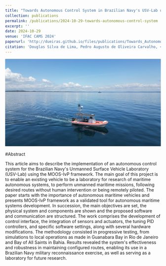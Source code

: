 ```yaml
---
title: "Towards Autonomous Control System in Brazilian Navy's USV-Lab using MOOS-IvP framework"
collection: publications
permalink: /publications/2024-10-29-towards-autonomous-control-system
excerpt: ''
date: 2024-10-29
venue: 'IFAC CAMS 2024'
paperurl: 'http://dueiras.github.io/files/publications/Towards_Autonomous_Control_System_in_Brazilian_Navys_USV_Lab.pdf'
citation: 'Douglas Silva de Lima, Pedro Augusto de Oliveira Carvalho, <b>Eduardo Eiras de Carvalho</b>, Eduardo Aoun Tannuri, Claudio Coreixas de Moraes, André Ribeiro Breitinger'
---
```


<img src="/images/minex23.jpg"/>

#Abstract

This article aims to describe the implementation of an autonomous control system for the Brazilian Navy's Unmanned Surface Vehicle Laboratory (USV-Lab) using the MOOS-IvP framework. The main goal of this project is to enable an existing vehicle to be a laboratory for research of maritime autonomous systems, to perform unmanned maritime missions, following desired routes without human intervention or being remotely piloted. The paper starts with the importance of autonomous maritime vehicles and presents MOOS-IvP framework as a validated tool for autonomous maritime systems development. In succession, the main objectives are set, the physical system and components are shown and the proposed software and communication are structured. The work comprises the development of control interface, the integration of sensors and actuators, the tuning PID controllers, and specific software settings, along with several hardware modifications. The methodology consisted in progressive testing, from simulations to local operations as made in Guanabara Bay in Rio de Janeiro and Bay of All Saints in Bahia. Results revealed the system's effectiveness and robustness in maintaining configured routes, enabling its use in a Brazilian Navy military reconnaissance exercise, as well as serving as a laboratory for future research.